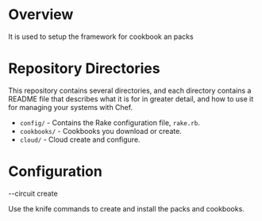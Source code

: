 Overview
========

It is used to setup the framework for cookbook an packs

Repository Directories
======================

This repository contains several directories, and each directory contains a README file that describes what it is for in greater detail, and how to use it for managing your systems with Chef.

* `config/` - Contains the Rake configuration file, `rake.rb`.
* `cookbooks/` - Cookbooks you download or create.
* `cloud/` - Cloud create and configure.


Configuration
=============

--circuit create

Use the knife commands to create and install the packs and cookbooks.

